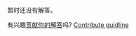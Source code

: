 
暂时还没有解答。

有兴趣[贡献你的解答](https://github.com/BFEdev/BFE.dev-solutions/blob/main/react/useHover_zh.md)吗? [Contribute guidline](https://github.com/BFEdev/BFE.dev-solutions#how-to-contribute)
